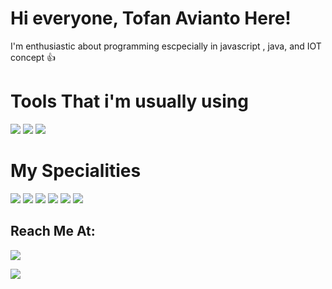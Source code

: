 # Hi everyone, Tofan Avianto Here!

I'm enthusiastic about programming escpecially in javascript , java, and IOT concept 👍

# Tools That i'm usually using

<img src="https://img.icons8.com/plasticine/100/undefined/visual-studio-code-2019.png"/>  <img src="https://img.icons8.com/plasticine/100/undefined/chrome.png"/>  <img src="https://img.icons8.com/plasticine/100/undefined/figma.png"/>

# My Specialities

<img src="https://img.icons8.com/dusk/100/undefined/javascript-logo.png"/>  <img src="https://img.icons8.com/color/100/undefined/nodejs.png"/>  <img src="https://img.icons8.com/offices/100/undefined/react.png"/>  <img src="https://img.icons8.com/dusk/100/undefined/css3.png"/>  <img src="https://img.icons8.com/external-flaticons-lineal-color-flat-icons/100/undefined/external-html-5-mobile-app-development-flaticons-lineal-color-flat-icons.png"/>  <img src="https://img.icons8.com/external-tal-revivo-filled-tal-revivo/100/undefined/external-bootstrap-a-free-and-open-source-css-framework-logo-filled-tal-revivo.png"/>

## Reach Me At:

[<img src="https://img.icons8.com/doodle/100/undefined/linkedin-circled.png"/>](https://www.linkedin.com/in/tofanavianto)

[<img src="https://img.icons8.com/external-justicon-lineal-color-justicon/100/undefined/external-gmail-social-media-justicon-lineal-color-justicon.png"/>](mailto:aviantofan@gmail.com)